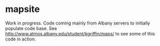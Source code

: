 mapsite
=======
Work in progress. Code coming mainly from Albany servers to initially populate code base.
See http://www.atmos.albany.edu/student/kgriffin/maps/ to see some of this code in action.
